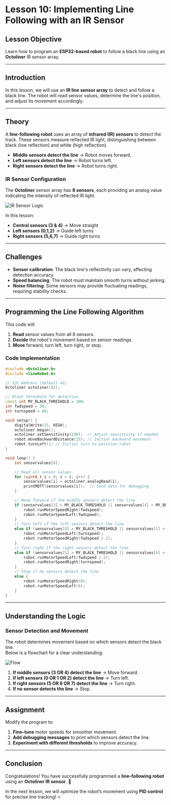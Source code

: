 

# **Lesson 10: Implementing Line Following with an IR Sensor**  

## **Lesson Objective**  
Learn how to program an **ESP32-based robot** to follow a black line using an **Octoliner** IR sensor array.  

---  

## **Introduction**  
In this lesson, we will use an **IR line sensor array** to detect and follow a black line. The robot will read sensor values, determine the line's position, and adjust its movement accordingly.  

---  

## **Theory**  

A **line-following robot** uses an array of **infrared (IR) sensors** to detect the track. These sensors measure reflected IR light, distinguishing between black (low reflection) and white (high reflection).  

- **Middle sensors detect the line** → Robot moves forward.  
- **Left sensors detect the line** → Robot turns left.  
- **Right sensors detect the line** → Robot turns right.  

### **IR Sensor Configuration**  
The **Octoliner** sensor array has **8 sensors**, each providing an analog value indicating the intensity of reflected IR light.  

![IR Sensor Logic](https://github.com/pranavk-2003/line-robot-curriculum/blob/main/images/module_7/IR_sensor_array.png)  

In this lesson:  
- **Central sensors (3 & 4)** → Move straight  
- **Left sensors (0,1,2)** → Guide left turns  
- **Right sensors (5,6,7)** → Guide right turns  

---  

## **Challenges**  
- **Sensor calibration**: The black line's reflectivity can vary, affecting detection accuracy.  
- **Speed balancing**: The robot must maintain smooth turns without jerking.  
- **Noise filtering**: Some sensors may provide fluctuating readings, requiring stability checks.  

---  

## **Programming the Line Following Algorithm**  

This code will:  
1. **Read** sensor values from all 8 sensors.  
2. **Decide** the robot's movement based on sensor readings.  
3. **Move** forward, turn left, turn right, or stop.  

### **Code Implementation**
```cpp
#include <Octoliner.h>
#include <lineRobot.h>

// I2C Address (default 42)
Octoliner octoliner(42);

// Black threshold for detection
const int MY_BLACK_THRESHOLD = 100;  
int fwdspeed = 30;
int turnspeed = 40;

void setup() {
    digitalWrite(15, HIGH);
    octoliner.begin();
    octoliner.setSensitivity(230);  // Adjust sensitivity if needed
    robot.moveBackwardDistance(15); // Initial backward movement
    robot.turnLeft(); // Initial turn to position robot
}

void loop() {
    int sensorvalues[8];

    // Read all sensor values
    for (uint8_t i = 0; i < 8; i++) {
        sensorvalues[i] = octoliner.analogRead(i);
        printMQTT(sensorvalues[i]);  // Send data for debugging
    }

    // Move forward if the middle sensors detect the line
    if (sensorvalues[3] > MY_BLACK_THRESHOLD || sensorvalues[4] > MY_BLACK_THRESHOLD) {
        robot.runMotorSpeedRight(fwdspeed);
        robot.runMotorSpeedLeft(fwdspeed);
    }
    // Turn left if the left sensors detect the line
    else if (sensorvalues[0] > MY_BLACK_THRESHOLD || sensorvalues[1] > MY_BLACK_THRESHOLD || sensorvalues[2] > MY_BLACK_THRESHOLD) {
        robot.runMotorSpeedLeft(turnspeed);
        robot.runMotorSpeedRight(fwdspeed / 2);
    }
    // Turn right if the right sensors detect the line
    else if (sensorvalues[5] > MY_BLACK_THRESHOLD || sensorvalues[6] > MY_BLACK_THRESHOLD || sensorvalues[7] > MY_BLACK_THRESHOLD) {
        robot.runMotorSpeedLeft(fwdspeed / 2);
        robot.runMotorSpeedRight(turnspeed);
    }
    // Stop if no sensors detect the line
    else {
        robot.runMotorSpeedRight(0);
        robot.runMotorSpeedLeft(0);
    }
}
```

---

## **Understanding the Logic**  

### **Sensor Detection and Movement**  

The robot determines movement based on which sensors detect the black line.  
Below is a flowchart for a clear understanding:  

![Flow](https://github.com/pranavk-2003/line-robot-curriculum/blob/main/images/module_7/FC.png)  

1. **If middle sensors (3 OR 4) detect the line** → Move forward.  
2. **If left sensors (0 OR 1 OR 2) detect the line** → Turn left.  
3. **If right sensors (5 OR 6 OR 7) detect the line** → Turn right.  
4. **If no sensor detects the line** → Stop.  

---

## **Assignment**  
Modify the program to:  
1. **Fine-tune** motor speeds for smoother movement.  
2. **Add debugging messages** to print which sensors detect the line.  
3. **Experiment with different thresholds** to improve accuracy.  

---

## **Conclusion**  
Congratulations! You have successfully programmed a **line-following robot** using an **Octoliner IR sensor**. 🚀  

In the next lesson, we will optimize the robot’s movement using **PID control** for precise line tracking! 🔥  


